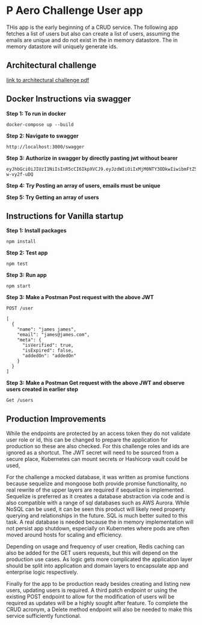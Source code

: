 # P Aero Challenge User app

THis app is the early beginning of a CRUD service. The following app fetches a list of users but also can create a list of users, assuming the emails are unique and do not exist in the in memory datastore. The in memory datastore will uniquely generate ids.

## Architectural challenge

[link to architectural challenge pdf](https://github.com/jamkwok/aero-challenge/blob/main/Propellor%20Aero.pdf)

## Docker Instructions via swagger

**Step 1: To run in docker**

```
docker-compose up --build
```

**Step 2: Navigate to swagger**

```
http://localhost:3000/swagger
```

**Step 3: Authorize in swagger by directly pasting jwt without bearer**

```
eyJhbGciOiJIUzI1NiIsInR5cCI6IkpXVCJ9.eyJzdWIiOiIxMjM0NTY3ODkwIiwibmFtZSI6IkpvaG4gRG9lIiwiaWF0IjoxNTE2MjM5MDIyfQ.8f4907mNMQyNONWfS1J8WPTz6MBYLMHd-w-vy2f-uDQ
```

**Step 4: Try Posting an array of users, emails must be unique**

**Step 5: Try Getting an array of users**

## Instructions for Vanilla startup

**Step 1: Install packages**

```
npm install
```

**Step 2: Test app**

```
npm test
```

**Step 3: Run app**

```
npm start
```

**Step 3: Make a Postman Post request with the above JWT**

```
POST /user

[
  {
    "name": "james james",
    "email": "james@james.com",
    "meta": {
      "isVerified": true,
      "isExpired": false,
      "addedOn": "addedOn"
    }
  }
]

```

**Step 3: Make a Postman Get request with the above JWT and observe users created in earlier step**

```
Get /users

```

## Production Improvements

While the endpoints are protected by an access token they do not validate user role or id,
this can be changed to prepare the application for production so these are also checked. For
this challenge roles and ids are ignored as a shortcut. The JWT secret will need to be sourced
from a secure place, Kubernetes can mount secrets or Hashicorp vault could be used,

For the challenge a mocked database, it was written as promise functions because sequelize and
mongoose both provide promise functionality, no real rewrite of the upper layers are required if sequelize is implemented. Sequelize is preferred as it creates a database abstraction via code and is also compatible with a range of sql databases such as AWS Aurora. While NoSQL can be used, it can be seen this product will likely need property querying and relationships in the future. SQL is much better suited to this task. A real database is needed because the in memory implementation will not persist app shutdown, especially on Kubernetes where pods are often moved around hosts for scaling and efficiency.

Depending on usage and frequency of user creation, Redis caching can also be added for the GET
users requests, but this will depend on the production use cases. As logic gets more complicated the application layer should be split into application and domain layers to encapsulate app and enterprise logic respectively.

Finally for the app to be production ready besides creating and listing new users, updating users is required. A third patch endpoint or using the existing POST endpoint to allow for the modification of users will be required as updates will be a highly sought after feature. To complete the CRUD acronym, a Delete method endpoint will also be needed to make this service sufficiently functional.
